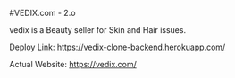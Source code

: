 #VEDIX.com - 2.o
<p> vedix is a Beauty seller for Skin and Hair issues.</p>
<p> Deploy Link: <a href='https://vedix-clone-backend.herokuapp.com/'>https://vedix-clone-backend.herokuapp.com/</a> </p>
<p> Actual Website: <a href='https://vedix-.com/'>https://vedix.com/</a> </p>
